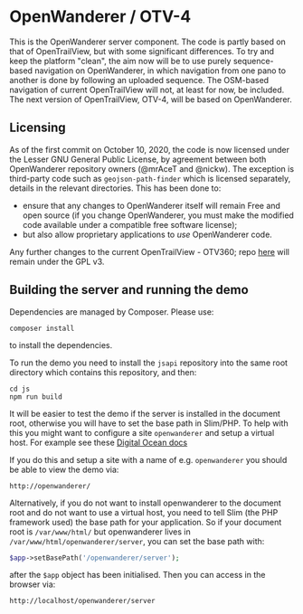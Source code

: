 OpenWanderer / OTV-4
====================

This is the OpenWanderer server component. The code is partly based on that of OpenTrailView, but with some significant differences. To try and keep the platform "clean", the aim now will be to use purely sequence-based navigation on OpenWanderer, in which navigation from one pano to another is done by following an uploaded sequence. The OSM-based navigation of current OpenTrailView will not, at least for now, be included. The next version of OpenTrailView, OTV-4, will be based on OpenWanderer.

Licensing
---------

As of the first commit on October 10, 2020, the code is now licensed under the Lesser GNU General Public License, by agreement between both OpenWanderer repository owners (@mrAceT and @nickw). The exception is third-party code such as `geojson-path-finder` which is licensed separately, details in the relevant directories. This has been done to:

- ensure that any changes to OpenWanderer itself will remain Free and open source (if you change OpenWanderer, you must make the modified code available under a compatible free software license); 
- but also allow proprietary applications to *use* OpenWanderer code.

Any further changes to the current OpenTrailView - OTV360; repo [here](https://gitlab.com/nickw1/opentrailview) will remain under the GPL v3.

Building the server and running the demo
----------------------------------------

Dependencies are managed by Composer. Please use:

`composer install`

to install the dependencies.

To run the demo you need to install the `jsapi` repository into the same root directory which contains this repository, and then:

```
cd js
npm run build
```

It will be easier to test the demo if the server is installed in the document root, otherwise you will have to set the base path in Slim/PHP. To help with this you might want to configure a site `openwanderer` and setup a virtual host. 
For example see these [Digital Ocean docs](https://www.digitalocean.com/community/tutorials/how-to-set-up-apache-virtual-hosts-on-ubuntu-18-04)

If you do this and setup a site with a name of e.g. `openwanderer` you should be able to view the demo via:

`http://openwanderer/`

Alternatively, if you do not want to install openwanderer to the document root and do not want to use a virtual host, you need to tell Slim (the PHP framework used) the base path for your application. So if your document root is `/var/www/html/` but openwanderer lives in `/var/www/html/openwanderer/server`, you can set the base path with:

```php
$app->setBasePath('/openwanderer/server');
```
after the `$app` object has been initialised. Then you can access in the browser via:

`http://localhost/openwanderer/server`
